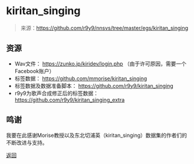 # kiritan_singing

> 来源：https://github.com/r9y9/nnsvs/tree/master/egs/kiritan_singing

## 资源

- Wav文件： https://zunko.jp/kiridev/login.php （由于许可原因，需要一个Facebook账户）
- 标签数据： https://github.com/mmorise/kiritan_singing
- 标签数据及数据准备脚本： https://github.com/r9y9/kiritan_singing
- r9y9为歌声合成修正后的标签数据：https://github.com/r9y9/kiritan_singing_extra

## 鸣谢

我要在此感谢Morise教授以及东北切浦英（kiritan_singing）数据集的作者们的不断改进与支持。





[返回](/nnsvs-zh-traanslate/nnsvs/)